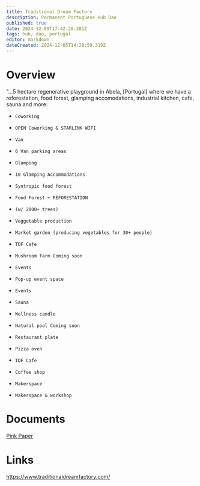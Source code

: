 ```yaml
---
title: Traditional Dream Factory
description: Permanent Portuguese Hub Dao
published: true
date: 2024-12-09T17:42:20.281Z
tags: hub, dao, portugal
editor: markdown
dateCreated: 2024-12-05T14:28:59.319Z
---
```


# Overview
"...5 hectare regenerative playground in Abela, [Portugal] where we have a reforestation, food forest, glamping accomodations, industrial kitchen, cafe, sauna and more:

-     Coworking
-     OPEN Coworking & STARLINK WIFI
-     Van
-     6 Van parking areas
-     Glamping
-     10 Glamping Accommodations
-     Syntropic food forest
-     Food Forest + REFORESTATION
-     (w/ 2000+ trees)
-     Veggetable production
-     Market garden (producing vegetables for 30+ people)
-     TDF Cafe
-     Mushroom farm Coming soon
-     Events
-     Pop-up event space
-     Events
-     Sauna
-     Wellness candle
-     Natural pool Coming soon
-     Restaurant plate
-     Pizza oven
-     TDF Cafe
-     Coffee shop
-     Makerspace
-     Makerspace & workshop

# Documents
[Pink Paper](https://docs.sove.re/drive/#/2/drive/view/u+ZTeulH7S28Vcyi1iQkGai0nS3TQolLOrz7gZ7WABc/)

# Links
https://www.traditionaldreamfactory.com/